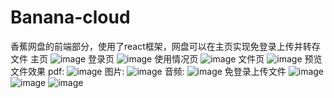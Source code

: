 # Banana-cloud
香蕉网盘的前端部分，使用了react框架，网盘可以在主页实现免登录上传并转存文件
主页
![image](https://user-images.githubusercontent.com/58356486/155509802-d0a31f10-f7fe-4a13-8a77-2ef52ec412f1.png)
登录页
![image](https://user-images.githubusercontent.com/58356486/155509979-00fd2fd4-c3a0-44ea-b7bb-8bbe9e02ea9a.png)
使用情况页
![image](https://user-images.githubusercontent.com/58356486/155510366-0f410024-fd67-4ccd-a78c-3e93bb659b74.png)
文件页
![image](https://user-images.githubusercontent.com/58356486/155510480-8d805cfe-9bce-4546-b613-93828646a53e.png)
预览文件效果
pdf:
![image](https://user-images.githubusercontent.com/58356486/156961428-ca6c0cef-8bed-4013-a331-b26f3b773bc5.png)
图片:
![image](https://user-images.githubusercontent.com/58356486/156961392-84a50ab3-573c-469e-8d27-80aef4b4d657.png)
音频:
![image](https://user-images.githubusercontent.com/58356486/156961359-f030d176-aaeb-4e11-bae8-281da5b4a330.png)
免登录上传文件
![image](https://user-images.githubusercontent.com/58356486/156961498-246c5a46-997d-46f7-850d-c1e3a60d6b92.png)
![image](https://user-images.githubusercontent.com/58356486/156961526-a20b4c94-276c-49b5-9262-d1a7ad5bb88a.png)
![image](https://user-images.githubusercontent.com/58356486/156961618-1f039842-7eff-4907-98d9-2eea4577be52.png)
